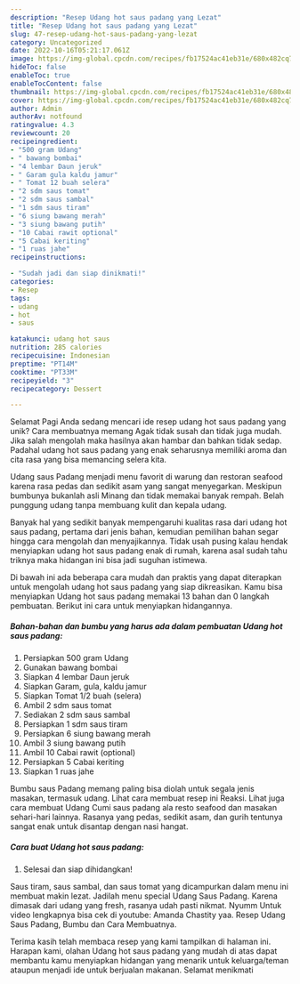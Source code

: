 ```yaml
---
description: "Resep Udang hot saus padang yang Lezat"
title: "Resep Udang hot saus padang yang Lezat"
slug: 47-resep-udang-hot-saus-padang-yang-lezat
category: Uncategorized
date: 2022-10-16T05:21:17.061Z
image: https://img-global.cpcdn.com/recipes/fb17524ac41eb31e/680x482cq70/udang-hot-saus-padang-foto-resep-utama.jpg
hideToc: false
enableToc: true
enableTocContent: false
thumbnail: https://img-global.cpcdn.com/recipes/fb17524ac41eb31e/680x482cq70/udang-hot-saus-padang-foto-resep-utama.jpg
cover: https://img-global.cpcdn.com/recipes/fb17524ac41eb31e/680x482cq70/udang-hot-saus-padang-foto-resep-utama.jpg
author: Admin
authorAv: notfound
ratingvalue: 4.3
reviewcount: 20
recipeingredient:
- "500 gram Udang"
- " bawang bombai"
- "4 lembar Daun jeruk"
- " Garam gula kaldu jamur"
- " Tomat 12 buah selera"
- "2 sdm saus tomat"
- "2 sdm saus sambal"
- "1 sdm saus tiram"
- "6 siung bawang merah"
- "3 siung bawang putih"
- "10 Cabai rawit optional"
- "5 Cabai keriting"
- "1 ruas jahe"
recipeinstructions:

- "Sudah jadi dan siap dinikmati!"
categories:
- Resep
tags:
- udang
- hot
- saus

katakunci: udang hot saus 
nutrition: 285 calories
recipecuisine: Indonesian
preptime: "PT14M"
cooktime: "PT33M"
recipeyield: "3"
recipecategory: Dessert

---
```



Selamat Pagi Anda sedang mencari ide resep udang hot saus padang yang unik? Cara membuatnya memang Agak tidak susah dan tidak juga mudah. Jika salah mengolah maka hasilnya akan hambar dan bahkan tidak sedap. Padahal udang hot saus padang yang enak seharusnya memiliki aroma dan cita rasa yang bisa memancing selera kita.


Udang saus Padang menjadi menu favorit di warung dan restoran seafood karena rasa pedas dan sedikit asam yang sangat menyegarkan. Meskipun bumbunya bukanlah asli Minang dan tidak memakai banyak rempah. Belah punggung udang tanpa membuang kulit dan kepala udang.

Banyak hal yang sedikit banyak mempengaruhi kualitas rasa dari udang hot saus padang, pertama dari jenis bahan, kemudian pemilihan bahan segar hingga cara mengolah dan menyajikannya. Tidak usah pusing kalau hendak menyiapkan udang hot saus padang enak di rumah, karena asal sudah tahu triknya maka hidangan ini bisa jadi suguhan istimewa.


Di bawah ini ada beberapa cara mudah dan praktis yang dapat diterapkan untuk mengolah udang hot saus padang yang siap dikreasikan. Kamu bisa menyiapkan Udang hot saus padang memakai 13 bahan dan 0 langkah pembuatan. Berikut ini cara untuk menyiapkan hidangannya.

<!--inarticleads1-->

##### Bahan-bahan dan bumbu yang harus ada dalam pembuatan Udang hot saus padang:

1. Persiapkan 500 gram Udang
1. Gunakan  bawang bombai
1. Siapkan 4 lembar Daun jeruk
1. Siapkan  Garam, gula, kaldu jamur
1. Siapkan  Tomat 1/2 buah (selera)
1. Ambil 2 sdm saus tomat
1. Sediakan 2 sdm saus sambal
1. Persiapkan 1 sdm saus tiram
1. Persiapkan 6 siung bawang merah
1. Ambil 3 siung bawang putih
1. Ambil 10 Cabai rawit (optional)
1. Persiapkan 5 Cabai keriting
1. Siapkan 1 ruas jahe


Bumbu saus Padang memang paling bisa diolah untuk segala jenis masakan, termasuk udang. Lihat cara membuat resep ini Reaksi. Lihat juga cara membuat Udang Cumi saus padang ala resto seafood dan masakan sehari-hari lainnya. Rasanya yang pedas, sedikit asam, dan gurih tentunya sangat enak untuk disantap dengan nasi hangat. 

<!--inarticleads2-->

##### Cara buat Udang hot saus padang:


1. Selesai dan siap dihidangkan!

Saus tiram, saus sambal, dan saus tomat yang dicampurkan dalam menu ini membuat makin lezat. Jadilah menu special Udang Saus Padang. Karena dimasak dari udang yang fresh, rasanya udah pasti nikmat. Nyumm Untuk video lengkapnya bisa cek di youtube: Amanda Chastity yaa. Resep Udang Saus Padang, Bumbu dan Cara Membuatnya. 

Terima kasih telah membaca resep yang kami tampilkan di halaman ini. Harapan kami, olahan Udang hot saus padang yang mudah di atas dapat membantu kamu menyiapkan hidangan yang menarik untuk keluarga/teman ataupun menjadi ide untuk berjualan makanan. Selamat menikmati
